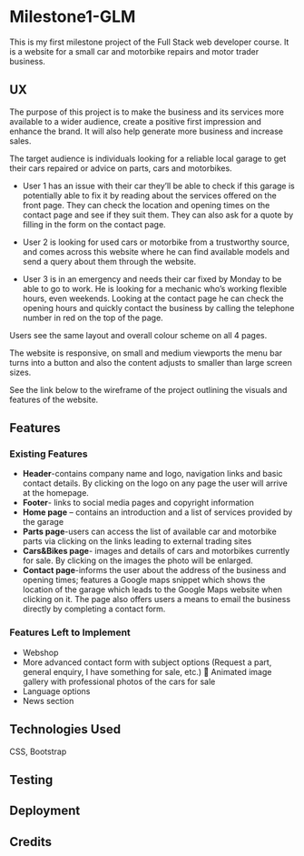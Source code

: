 # Milestone1-GLM

This is my first milestone project of the Full Stack web developer course. It is a website for a small car and motorbike repairs and motor trader business.

## UX

 The purpose of this project is to make the business and its services more available to a wider
audience, create a positive first impression and enhance the brand. It will also help
generate more business and increase sales.

The target audience is individuals looking for a reliable local garage to get their cars
repaired or advice on parts, cars and motorbikes.

* User 1 has an issue with their car they’ll be able to check if this
garage is potentially able to fix it by reading about the services offered on the front
page. They can check the location and opening times on the contact page and see if
they suit them. They can also ask for a quote by filling in the form on the contact
page.

* User 2 is looking for used cars or motorbike from a trustworthy source, and
comes across this website where he can find available models and send a
query about them through the website.

* User 3 is in an emergency and needs their car fixed by Monday to be able to go to
work. He is looking for a mechanic who’s working flexible hours, even weekends.
Looking at the contact page he can check the opening hours and quickly contact the
business by calling the telephone number in red on the top of the page.

Users see the same layout and overall colour scheme on all 4 pages. 

The website is responsive, on small and medium viewports the menu bar turns into a button and also the content adjusts to smaller than large screen sizes.

See the link below to the wireframe of the project outlining the visuals and features of
the website.


## Features

### Existing Features
* **Header**-contains company name and logo, navigation links and basic contact details. By clicking on the logo on any page the user will arrive at the homepage. 
* **Footer**- links to social media pages and copyright information
* **Home page** – contains an introduction and a list of services provided by the garage
* **Parts page**-users can access the list of available car and motorbike parts via clicking on the links leading to external trading sites
*  **Cars&Bikes page**- images and details of cars and motorbikes currently for
sale. By clicking on the images the photo will be enlarged. 
* **Contact page**-informs the user about the address of the business and opening times; features a Google maps snippet which shows the location of the garage which leads to the Google Maps website when clicking on it. The page also offers users a means to email the business directly by completing a
contact form.

### Features Left to Implement

* Webshop
* More advanced contact form with subject options (Request a part, general
enquiry, I have something for sale, etc.)  Animated image gallery with professional photos of the cars for sale
* Language options
* News section

## Technologies Used

CSS,
Bootstrap

## Testing

## Deployment

## Credits

